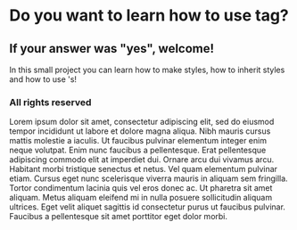 # Do you want to learn how to use <Styles> tag?

## If your answer was "yes", welcome!

In this small project you can learn how to make styles, how to inherit styles
and how to use <EventSetter>'s!





### All rights reserved
Lorem ipsum dolor sit amet, consectetur adipiscing elit, sed do eiusmod tempor incididunt ut labore et dolore magna aliqua. Nibh mauris cursus mattis molestie a iaculis. Ut faucibus pulvinar elementum integer enim neque volutpat. Enim nunc faucibus a pellentesque. Erat pellentesque adipiscing commodo elit at imperdiet dui. Ornare arcu dui vivamus arcu. Habitant morbi tristique senectus et netus. Vel quam elementum pulvinar etiam. Cursus eget nunc scelerisque viverra mauris in aliquam sem fringilla. Tortor condimentum lacinia quis vel eros donec ac. Ut pharetra sit amet aliquam. Metus aliquam eleifend mi in nulla posuere sollicitudin aliquam ultrices. Eget velit aliquet sagittis id consectetur purus ut faucibus pulvinar. Faucibus a pellentesque sit amet porttitor eget dolor morbi.

